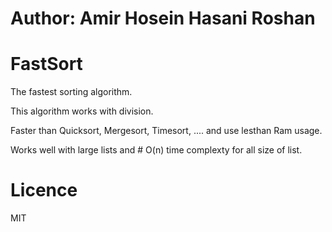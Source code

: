 # Author: Amir Hosein Hasani Roshan
# FastSort
The fastest sorting algorithm.

This algorithm works with division.

Faster than Quicksort, Mergesort, Timesort, .... and use lesthan Ram usage.

Works well with large lists and # O(n) time complexty for all size of list.

# Licence
MIT 

